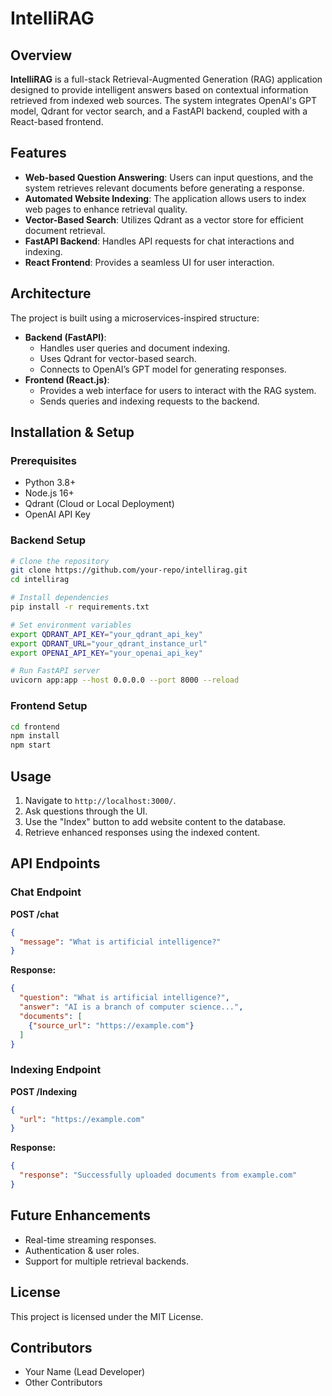 # IntelliRAG

## Overview
**IntelliRAG** is a full-stack Retrieval-Augmented Generation (RAG) application designed to provide intelligent answers based on contextual information retrieved from indexed web sources. The system integrates OpenAI's GPT model, Qdrant for vector search, and a FastAPI backend, coupled with a React-based frontend.

## Features
- **Web-based Question Answering**: Users can input questions, and the system retrieves relevant documents before generating a response.
- **Automated Website Indexing**: The application allows users to index web pages to enhance retrieval quality.
- **Vector-Based Search**: Utilizes Qdrant as a vector store for efficient document retrieval.
- **FastAPI Backend**: Handles API requests for chat interactions and indexing.
- **React Frontend**: Provides a seamless UI for user interaction.

## Architecture
The project is built using a microservices-inspired structure:
- **Backend (FastAPI)**:
  - Handles user queries and document indexing.
  - Uses Qdrant for vector-based search.
  - Connects to OpenAI’s GPT model for generating responses.
- **Frontend (React.js)**:
  - Provides a web interface for users to interact with the RAG system.
  - Sends queries and indexing requests to the backend.

## Installation & Setup
### Prerequisites
- Python 3.8+
- Node.js 16+
- Qdrant (Cloud or Local Deployment)
- OpenAI API Key

### Backend Setup
```sh
# Clone the repository
git clone https://github.com/your-repo/intellirag.git
cd intellirag

# Install dependencies
pip install -r requirements.txt

# Set environment variables
export QDRANT_API_KEY="your_qdrant_api_key"
export QDRANT_URL="your_qdrant_instance_url"
export OPENAI_API_KEY="your_openai_api_key"

# Run FastAPI server
uvicorn app:app --host 0.0.0.0 --port 8000 --reload
```

### Frontend Setup
```sh
cd frontend
npm install
npm start
```

## Usage
1. Navigate to `http://localhost:3000/`.
2. Ask questions through the UI.
3. Use the "Index" button to add website content to the database.
4. Retrieve enhanced responses using the indexed content.

## API Endpoints
### Chat Endpoint
**POST /chat**
```json
{
  "message": "What is artificial intelligence?"
}
```
**Response:**
```json
{
  "question": "What is artificial intelligence?",
  "answer": "AI is a branch of computer science...",
  "documents": [
    {"source_url": "https://example.com"}
  ]
}
```

### Indexing Endpoint
**POST /Indexing**
```json
{
  "url": "https://example.com"
}
```
**Response:**
```json
{
  "response": "Successfully uploaded documents from example.com"
}
```

## Future Enhancements
- Real-time streaming responses.
- Authentication & user roles.
- Support for multiple retrieval backends.

## License
This project is licensed under the MIT License.

## Contributors
- Your Name (Lead Developer)
- Other Contributors


